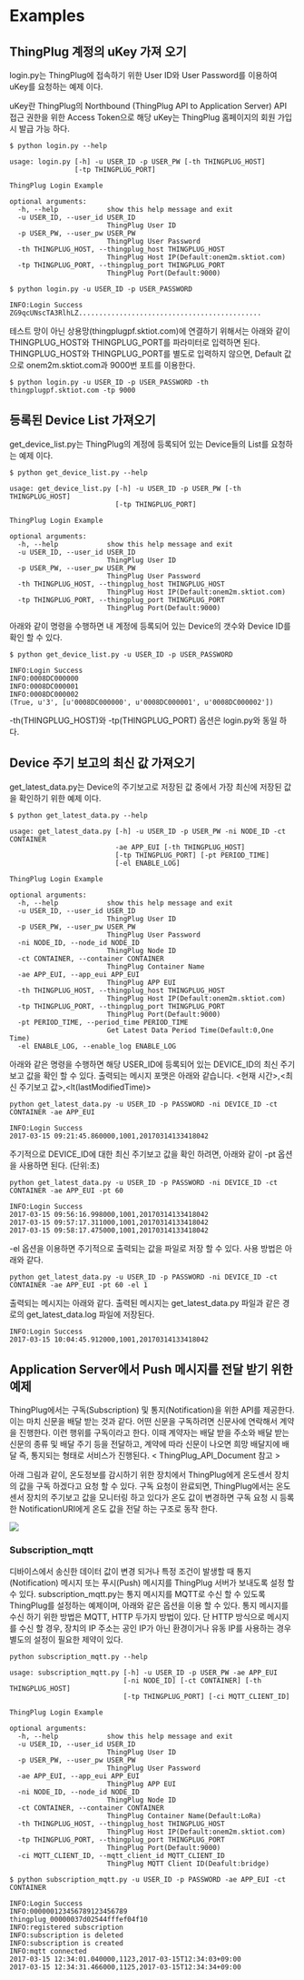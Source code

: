 # Examples

## ThingPlug 계정의 uKey 가져 오기
login.py는 ThingPlug에 접속하기 위한 User ID와 User Password를 이용하여 uKey를 요청하는 예제 이다.

uKey란 ThingPlug의 Northbound (ThingPlug API to Application Server) API 접근 권한을 위한 Access Token으로 해당 uKey는 ThingPlug 홈페이지의 회원 가입시 발급 가능 하다.

```
$ python login.py --help
```
```
usage: login.py [-h] -u USER_ID -p USER_PW [-th THINGPLUG_HOST]
                [-tp THINGPLUG_PORT]

ThingPlug Login Example

optional arguments:
  -h, --help            show this help message and exit
  -u USER_ID, --user_id USER_ID
                        ThingPlug User ID
  -p USER_PW, --user_pw USER_PW
                        ThingPlug User Password
  -th THINGPLUG_HOST, --thingplug_host THINGPLUG_HOST
                        ThingPlug Host IP(Default:onem2m.sktiot.com)
  -tp THINGPLUG_PORT, --thingplug_port THINGPLUG_PORT
                        ThingPlug Port(Default:9000)
```

```
$ python login.py -u USER_ID -p USER_PASSWORD
```
```
INFO:Login Success
ZG9qcUNscTA3RlhLZ.............................................
```

테스트 망이 아닌 상용망(thingplugpf.sktiot.com)에 연결하기 위해서는 아래와 같이 THINGPLUG_HOST와 THINGPLUG_PORT를 파라미터로 입력하면 된다. THINGPLUG_HOST와 THINGPLUG_PORT를 별도로 입력하지 않으면, Default 값으로 onem2m.sktiot.com과 9000번 포트를 이용한다.
```
$ python login.py -u USER_ID -p USER_PASSWORD -th thingplugpf.sktiot.com -tp 9000
```


## 등록된 Device List 가져오기
get_device_list.py는 ThingPlug의 계정에 등록되어 있는 Device들의 List를 요청하는 예제 이다.

```
$ python get_device_list.py --help
```
```
usage: get_device_list.py [-h] -u USER_ID -p USER_PW [-th THINGPLUG_HOST]
                          [-tp THINGPLUG_PORT]

ThingPlug Login Example

optional arguments:
  -h, --help            show this help message and exit
  -u USER_ID, --user_id USER_ID
                        ThingPlug User ID
  -p USER_PW, --user_pw USER_PW
                        ThingPlug User Password
  -th THINGPLUG_HOST, --thingplug_host THINGPLUG_HOST
                        ThingPlug Host IP(Default:onem2m.sktiot.com)
  -tp THINGPLUG_PORT, --thingplug_port THINGPLUG_PORT
                        ThingPlug Port(Default:9000)
```

아래와 같이 명령을 수행하면 내 계정에 등록되어 있는 Device의 갯수와 Device ID를 확인 할 수 있다.
```
$ python get_device_list.py -u USER_ID -p USER_PASSWORD
```
```
INFO:Login Success
INFO:0008DC000000
INFO:0008DC000001
INFO:0008DC000002
(True, u'3', [u'0008DC000000', u'0008DC000001', u'0008DC000002'])
```
-th(THINGPLUG_HOST)와 -tp(THINGPLUG_PORT) 옵션은 login.py와 동일 하다.

## Device 주기 보고의 최신 값 가져오기
get_latest_data.py는 Device의 주기보고로 저장된 값 중에서 가장 최신에 저장된 값을 확인하기 위한 예제 이다.

```
$ python get_latest_data.py --help
```
```
usage: get_latest_data.py [-h] -u USER_ID -p USER_PW -ni NODE_ID -ct CONTAINER
                          -ae APP_EUI [-th THINGPLUG_HOST]
                          [-tp THINGPLUG_PORT] [-pt PERIOD_TIME]
                          [-el ENABLE_LOG]

ThingPlug Login Example

optional arguments:
  -h, --help            show this help message and exit
  -u USER_ID, --user_id USER_ID
                        ThingPlug User ID
  -p USER_PW, --user_pw USER_PW
                        ThingPlug User Password
  -ni NODE_ID, --node_id NODE_ID
                        ThingPlug Node ID
  -ct CONTAINER, --container CONTAINER
                        ThingPlug Container Name
  -ae APP_EUI, --app_eui APP_EUI
                        ThingPlug APP EUI
  -th THINGPLUG_HOST, --thingplug_host THINGPLUG_HOST
                        ThingPlug Host IP(Default:onem2m.sktiot.com)
  -tp THINGPLUG_PORT, --thingplug_port THINGPLUG_PORT
                        ThingPlug Port(Default:9000)
  -pt PERIOD_TIME, --period_time PERIOD_TIME
                        Get Latest Data Period Time(Default:0,One Time)
  -el ENABLE_LOG, --enable_log ENABLE_LOG
```

아래와 같은 명령을 수행하면 해당 USER_ID에 등록되어 있는 DEVICE_ID의 최신 주기보고 값을 확인 할 수 있다.
출력되는 메시지 포맷은 아래와 같습니다.
<현재 시간>,<최신 주기보고 값>,<lt(lastModifiedTime)>

```
python get_latest_data.py -u USER_ID -p PASSWORD -ni DEVICE_ID -ct CONTAINER -ae APP_EUI
```
```
INFO:Login Success
2017-03-15 09:21:45.860000,1001,20170314133418042
```

주기적으로 DEVICE_ID에 대한 최신 주기보고 값을 확인 하려면, 아래와 같이 -pt 옵션을 사용하면 된다. (단위:초)
```
python get_latest_data.py -u USER_ID -p PASSWORD -ni DEVICE_ID -ct CONTAINER -ae APP_EUI -pt 60
```
```
INFO:Login Success
2017-03-15 09:56:16.998000,1001,20170314133418042
2017-03-15 09:57:17.311000,1001,20170314133418042
2017-03-15 09:58:17.475000,1001,20170314133418042
```

-el 옵션을 이용하면 주기적으로 출력되는 값을 파일로 저장 할 수 있다. 사용 방법은 아래와 같다.
```
python get_latest_data.py -u USER_ID -p PASSWORD -ni DEVICE_ID -ct CONTAINER -ae APP_EUI -pt 60 -el 1
```
출력되는 메시지는 아래와 같다. 출력된 메시지는 get_latest_data.py 파일과 같은 경로의 get_latest_data.log 파일에 저장된다.
```
INFO:Login Success
2017-03-15 10:04:45.912000,1001,20170314133418042
```

## Application Server에서 Push 메시지를 전달 받기 위한 예제

ThingPlug에서는 구독(Subscription) 및 통지(Notification)을 위한 API를 제공한다. 이는 마치 신문을 배달 받는 것과 같다. 어떤 신문을 구독하려면 신문사에 연락해서 계약을 진행한다. 이런 행위를 구독이라고 한다. 이때 계약자는 배달 받을 주소와 배달 받는 신문의 종류 및 배달 주기 등을 전달하고, 계약에 따라 신문이 나오면 희망 배달지에 배달 즉, 통지되는 형태로 서비스가 진행된다. < ThingPlug_API_Document 참고 >

아래 그림과 같이, 온도정보를 감시하기 위한 장치에서 ThingPlug에게 온도센서 장치의 값을 구독 하겠다고 요청 할 수 있다.
구독 요청이 완료되면, ThingPlug에서는 온도센서 장치의 주기보고 값을 모니터링 하고 있다가 온도 값이 변경하면 구독 요청 시 등록한 NotificationURI에게 온도 값을 전달 하는 구조로 동작 한다.

![](https://github.com/kaizen8501/thingplugAPI/blob/master/Example/image/thingplug_subscription.png?raw=true)


### Subscription_mqtt
디바이스에서 송신한 데이터 값이 변경 되거나 특정 조건이 발생할 때 통지(Notification) 메시지 또는 푸시(Push) 메시지를 ThingPlug 서버가 보내도록 설정 할 수 있다.
subscription_mqtt.py는 통지 메시지를 MQTT로 수신 할 수 있도록 ThingPlug를 설정하는 예제이며, 아래와 같은 옵션을 이용 할 수 있다.
통지 메시지를 수신 하기 위한 방법은 MQTT, HTTP 두가지 방법이 있다. 단 HTTP 방식으로 메시지를 수신 할 경우, 장치의 IP 주소는 공인 IP가 아닌 환경이거나 유동 IP를 사용하는 경우 별도의 설정이 필요한 제약이 있다.

```
python subscription_mqtt.py --help
```
```
usage: subscription_mqtt.py [-h] -u USER_ID -p USER_PW -ae APP_EUI
                            [-ni NODE_ID] [-ct CONTAINER] [-th THINGPLUG_HOST]
                            [-tp THINGPLUG_PORT] [-ci MQTT_CLIENT_ID]

ThingPlug Login Example

optional arguments:
  -h, --help            show this help message and exit
  -u USER_ID, --user_id USER_ID
                        ThingPlug User ID
  -p USER_PW, --user_pw USER_PW
                        ThingPlug User Password
  -ae APP_EUI, --app_eui APP_EUI
                        ThingPlug APP EUI
  -ni NODE_ID, --node_id NODE_ID
                        ThingPlug Node ID
  -ct CONTAINER, --container CONTAINER
                        ThingPlug Container Name(Default:LoRa)
  -th THINGPLUG_HOST, --thingplug_host THINGPLUG_HOST
                        ThingPlug Host IP(Default:onem2m.sktiot.com)
  -tp THINGPLUG_PORT, --thingplug_port THINGPLUG_PORT
                        ThingPlug Port(Default:9000)
  -ci MQTT_CLIENT_ID, --mqtt_client_id MQTT_CLIENT_ID
                        ThingPlug MQTT Client ID(Deafult:bridge)
```



```
$ python subscription_mqtt.py -u USER_ID -p PASSWORD -ae APP_EUI -ct CONTAINER
```

```
INFO:Login Success
INFO:000000123456789123456789
thingplug_00000037d02544fffef04f10
INFO:registered subscription
INFO:subscription is deleted
INFO:subscription is created
INFO:mqtt connected
2017-03-15 12:34:01.040000,1123,2017-03-15T12:34:03+09:00
2017-03-15 12:34:31.466000,1125,2017-03-15T12:34:34+09:00
```
